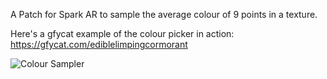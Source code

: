 A Patch for Spark AR to sample the average colour of 9 points in a texture.


Here's a gfycat example of the colour picker in action:
https://gfycat.com/ediblelimpingcormorant



![Colour Sampler](https://maxvanleeuwen.com/wp-content/uploads/AreaColourSample_SparkARPatch.jpg)
